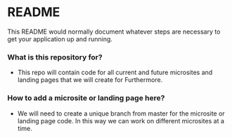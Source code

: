 # README #

This README would normally document whatever steps are necessary to get your application up and running.

### What is this repository for? ###

* This repo will contain code for all current and future microsites and landing pages that we will create for Furthermore.

### How to add a microsite or landing page here? ###

* We will need to create a unique branch from master for the microsite or landing page code. In this way we can work on different microsites at a time.
